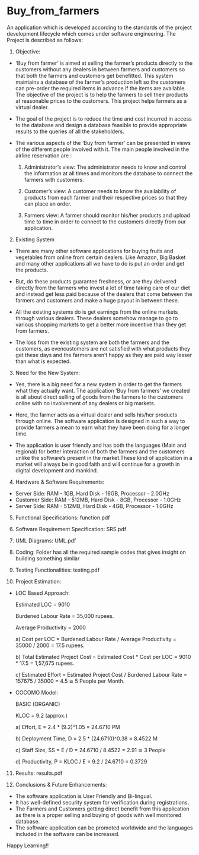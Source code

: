 # Buy_from_farmers

An application which is developed according to the standards of the project development lifecycle which comes under software engineering.
The Project is described as follows:

1. Objective:

- ‘Buy from farmer’ is aimed at selling the farmer’s products directly to the customers without any dealers in between farmers and customers so that both the farmers and 
customers get benefitted. This system maintains a database of the farmer’s production left so the customers can pre-order the required items in advance if the items are available. The objective of the project is to help the farmers to sell their products at reasonable prices to the customers. This project helps farmers as a virtual dealer.

- The goal of the project is to reduce the time and cost incurred in access to the database and design a database feasible to provide appropriate results to the queries of all the stakeholders.

- The various aspects of the ‘Buy from farmer’ can be presented in views of the different people involved with it. The main people involved in the airline reservation are :

  1. Administrator’s view:
The administrator needs to know and control the information at all times and monitors the database to connect the farmers with customers.

  2. Customer’s view:
A customer needs to know the availability of products from each farmer and their respective prices so that they can place an order.

  3.  Farmers view:
A farmer should monitor his/her products and upload time to time in order to connect to the customers directly from our application.

2. Existing System

- There are many other software applications for buying fruits and vegetables from online from certain dealers. Like Amazon, Big Basket and many other applications all we have to do is put an order and get the products. 

- But, do these products guarantee freshness, or are they delivered directly from the farmers who invest a lot of time taking care of our diet and instead get less paid because of the dealers that come between the farmers and customers and make a huge payout in between these.

- All the existing systems do is get earnings from the online markets through various dealers. These dealers somehow manage to go to various shopping markets to get a better 
more incentive than they get from farmers.

- The loss from the existing system are both the farmers and the customers, as evencustomers are not satisfied with what products they get these days and the farmers aren’t 
happy as they are paid way lesser than what is expected.

3. Need for the New System:

- Yes, there is a big need for a new system in order to get the farmers what they actually want. The application ‘Buy from farmers’ we created is all about direct selling of goods from the farmers to the customers online with no involvement of any dealers or big markets.

- Here, the farmer acts as a virtual dealer and sells his/her products through online. The software application is designed in such a way to provide farmers a mean to earn what they have been doing for a longer time.

- The application is user friendly and has both the languages (Main and regional) for better interaction of both the farmers and the customers unlike the software’s present in the market.These kind of application in a market will always be in good faith and will continue for a growth in digital development and mankind.

4. Hardware & Software Requirements:

- Server Side: RAM - 1GB, Hard Disk - 16GB, Processor - 2.0GHz
- Customer Side: RAM - 512MB, Hard Disk - 8GB, Processor - 1.0GHz
- Server Side: RAM - 512MB, Hard Disk - 4GB, Processor - 1.0GHz

5. Functional Specifications: function.pdf
   
6. Software Requirement Specification: SRS.pdf
 
7. UML Diagrams: UML.pdf

8. Coding: Folder has all the required sample codes that gives insight on building something similar

9. Testing Functionalities: testing.pdf

10. Project Estimation:
    
- LOC Based Approach:
  
  Estimated LOC = 9010

  Burdened Labour Rate = 35,000 rupees.

  Average Productivity = 2000

    a) Cost per LOC = Burdened Labour Rate / Average Productivity = 35000 / 2000 = 17.5 rupees.
 
    b) Total Estimated Project Cost = Estimated Cost * Cost per LOC = 9010 * 17.5 = 1,57,675 rupees.
 
    c) Estimated Effort = Estimated Project Cost / Burdened Labour Rate = 157675 / 35000 = 4.5 ≅ 5 People per Month.
 
- COCOMO Model:

  BASIC (ORGANIC)
  
  KLOC = 9.2 (approx.)
  
  a) Effort, E = 2.4 * (9.2)^1.05 = 24.6710 PM
  
  b) Deployment Time, D = 2.5 * (24.6710)^0.38 = 8.4522 M
  
  c) Staff Size, SS = E / D = 24.6710 / 8.4522 = 2.91 ≅ 3 People
  
  d) Productivity, P = KLOC / E = 9.2 / 24.6710 = 0.3729

11. Results: results.pdf

12. Conclusions & Future Enhancements:
    
- The software application is User Friendly and Bi-lingual.
- It has well-defined security system for verification during registrations.
- The Farmers and Customers getting direct benefit from this application as there is a proper selling and buying of goods with well monitored database.
- The software application can be promoted worldwide and the languages included in the software can be increased.

Happy Learning!!

